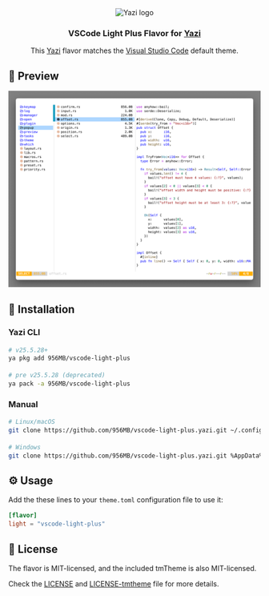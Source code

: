 <div align="center">
<img src="https://github.com/sxyazi/yazi/blob/main/assets/logo.png?raw=true" alt="Yazi logo" width="20%">
<h3>
	VSCode Light Plus Flavor for <a href="https://github.com/sxyazi/yazi">Yazi</a>
</h3>
<a>
	This <a href="https://github.com/sxyazi/yazi">Yazi</a>  flavor matches the <a href="https://code.visualstudio.com/">Visual Studio Code</a> default theme.
</a>
</div>

## 👀 Preview

<img src="./preview.png" width="600" />

## 🎨 Installation

### Yazi CLI

```bash
# v25.5.28+
ya pkg add 956MB/vscode-light-plus

# pre v25.5.28 (deprecated)
ya pack -a 956MB/vscode-light-plus
```

### Manual

```bash
# Linux/macOS
git clone https://github.com/956MB/vscode-light-plus.yazi.git ~/.config/yazi/flavors/vscode-light-plus.yazi

# Windows
git clone https://github.com/956MB/vscode-light-plus.yazi.git %AppData%\yazi\config\flavors\vscode-light-plus.yazi
```

## ⚙️ Usage

Add the these lines to your `theme.toml` configuration file to use it:

```toml
[flavor]
light = "vscode-light-plus"
```

## 📜 License

The flavor is MIT-licensed, and the included tmTheme is also MIT-licensed.

Check the [LICENSE](LICENSE) and [LICENSE-tmtheme](LICENSE-tmtheme) file for more details.
